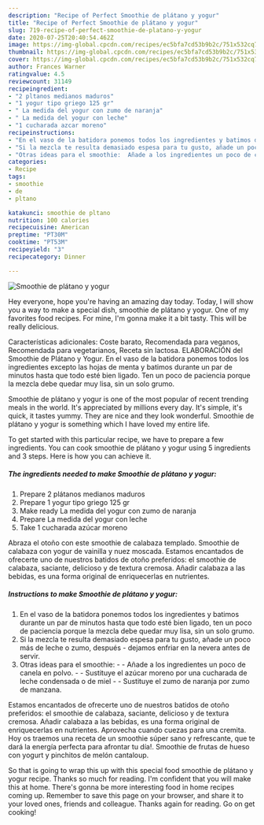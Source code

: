 ```yaml
---
description: "Recipe of Perfect Smoothie de plátano y yogur"
title: "Recipe of Perfect Smoothie de plátano y yogur"
slug: 719-recipe-of-perfect-smoothie-de-platano-y-yogur
date: 2020-07-25T20:40:54.462Z
image: https://img-global.cpcdn.com/recipes/ec5bfa7cd53b9b2c/751x532cq70/smoothie-de-platano-y-yogur-foto-principal.jpg
thumbnail: https://img-global.cpcdn.com/recipes/ec5bfa7cd53b9b2c/751x532cq70/smoothie-de-platano-y-yogur-foto-principal.jpg
cover: https://img-global.cpcdn.com/recipes/ec5bfa7cd53b9b2c/751x532cq70/smoothie-de-platano-y-yogur-foto-principal.jpg
author: Frances Warner
ratingvalue: 4.5
reviewcount: 31149
recipeingredient:
- "2 pltanos medianos maduros"
- "1 yogur tipo griego 125 gr"
- " La medida del yogur con zumo de naranja"
- " La medida del yogur con leche"
- "1 cucharada azcar moreno"
recipeinstructions:
- "En el vaso de la batidora ponemos todos los ingredientes y batimos durante un par de minutos hasta que todo esté bien ligado, ten un poco de paciencia porque la mezcla debe quedar muy lisa, sin un solo grumo."
- "Si la mezcla te resulta demasiado espesa para tu gusto, añade un poco más de leche o zumo, después  dejamos enfriar en la nevera antes de servir."
- "Otras ideas para el smoothie:  Añade a los ingredientes un poco de canela en polvo.  Sustituye el azúcar moreno por una cucharada de leche condensada o de miel  Sustituye el zumo de naranja por zumo de manzana."
categories:
- Recipe
tags:
- smoothie
- de
- pltano

katakunci: smoothie de pltano 
nutrition: 100 calories
recipecuisine: American
preptime: "PT30M"
cooktime: "PT53M"
recipeyield: "3"
recipecategory: Dinner

---
```



![Smoothie de plátano y yogur](https://img-global.cpcdn.com/recipes/ec5bfa7cd53b9b2c/751x532cq70/smoothie-de-platano-y-yogur-foto-principal.jpg)

Hey everyone, hope you're having an amazing day today. Today, I will show you a way to make a special dish, smoothie de plátano y yogur. One of my favorites food recipes. For mine, I'm gonna make it a bit tasty. This will be really delicious.

Características adicionales: Coste barato, Recomendada para veganos, Recomendada para vegetarianos, Receta sin lactosa. ELABORACIÓN del Smoothie de Plátano y Yogur. En el vaso de la batidora ponemos todos los ingredientes excepto las hojas de menta y batimos durante un par de minutos hasta que todo esté bien ligado. Ten un poco de paciencia porque la mezcla debe quedar muy lisa, sin un solo grumo.

Smoothie de plátano y yogur is one of the most popular of recent trending meals in the world. It's appreciated by millions every day. It's simple, it's quick, it tastes yummy. They are nice and they look wonderful. Smoothie de plátano y yogur is something which I have loved my entire life.


To get started with this particular recipe, we have to prepare a few ingredients. You can cook smoothie de plátano y yogur using 5 ingredients and 3 steps. Here is how you can achieve it.

<!--inarticleads1-->

##### The ingredients needed to make Smoothie de plátano y yogur:

1. Prepare 2 plátanos medianos maduros
1. Prepare 1 yogur tipo griego 125 gr
1. Make ready  La medida del yogur con zumo de naranja
1. Prepare  La medida del yogur con leche
1. Take 1 cucharada azúcar moreno


Abraza el otoño con este smoothie de calabaza templado. Smoothie de calabaza con yogur de vainilla y nuez moscada. Estamos encantados de ofrecerte uno de nuestros batidos de otoño preferidos: el smoothie de calabaza, saciante, delicioso y de textura cremosa. Añadir calabaza a las bebidas, es una forma original de enriquecerlas en nutrientes. 

<!--inarticleads2-->

##### Instructions to make Smoothie de plátano y yogur:

1. En el vaso de la batidora ponemos todos los ingredientes y batimos durante un par de minutos hasta que todo esté bien ligado, ten un poco de paciencia porque la mezcla debe quedar muy lisa, sin un solo grumo.
1. Si la mezcla te resulta demasiado espesa para tu gusto, añade un poco más de leche o zumo, después  - dejamos enfriar en la nevera antes de servir.
1. Otras ideas para el smoothie: -  - Añade a los ingredientes un poco de canela en polvo. -  - Sustituye el azúcar moreno por una cucharada de leche condensada o de miel -  - Sustituye el zumo de naranja por zumo de manzana.


Estamos encantados de ofrecerte uno de nuestros batidos de otoño preferidos: el smoothie de calabaza, saciante, delicioso y de textura cremosa. Añadir calabaza a las bebidas, es una forma original de enriquecerlas en nutrientes. Aprovecha cuando cuezas para una cremita. Hoy os traemos una receta de un smoothie súper sano y refrescante, que te dará la energía perfecta para afrontar tu día!. Smoothie de frutas de hueso con yogurt y pinchitos de melón cantaloup. 

So that is going to wrap this up with this special food smoothie de plátano y yogur recipe. Thanks so much for reading. I'm confident that you will make this at home. There's gonna be more interesting food in home recipes coming up. Remember to save this page on your browser, and share it to your loved ones, friends and colleague. Thanks again for reading. Go on get cooking!
